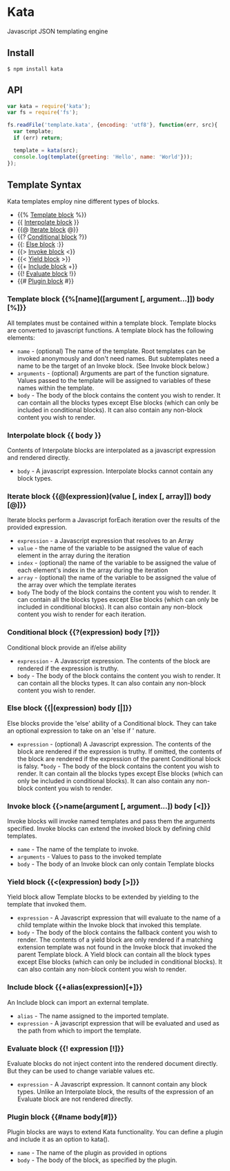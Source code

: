 Kata
====

Javascript JSON templating engine

## Install

````
$ npm install kata
````

## API

````js
var kata = require('kata');
var fs = require('fs');

fs.readFile('template.kata', {encoding: 'utf8'}, function(err, src){
  var template;
  if (err) return;

  template = kata(src);
  console.log(template({greeting: 'Hello', name: 'World'}));
});
````

## Template Syntax

Kata templates employ nine different types of blocks.

* {{% [Template block](#Template) %}}
* {{ [Interpolate block](#Interpolate) }}
* {{@ [Iterate block](#Iterate) @}}
* {{? [Conditional block](#Conditional) ?}}
* {{: [Else block](#Else) :}}
* {{> [Invoke block](#Invoke) <}}
* {{< [Yield block](#Yield) >}}
* {{+ [Include block](#Include) +}}
* {{! [Evaluate block](#Evaluate) !}}
* {{# [Plugin block](#Plugin) #}}

### <a name="Template"></a> Template block {{%[name\]([argument [, argument...]]) body [%]}}

All templates must be contained within a template block. Template blocks are converted to javascript functions. A template block has the following elements:

* `name` - (optional) The name of the template. Root templates can be invoked anonymously and don't need names. But subtemplates need a name to be the target of an Invoke block. (See Invoke block below.)
* `arguments` - (optional) Arguments are part of the function signature. Values passed to the template will be assigned to variables of these names within the template.
* `body` - The body of the block contains the content you wish to render. It can contain all the blocks types except Else blocks (which can only be included in conditional blocks). It can also contain any non-block content you wish to render.

### <a name="Interpolate"></a> Interpolate block {{ body }}

Contents of Interpolate blocks are interpolated as a javascript expression and rendered directly.

* `body` - A javascript expression. Interpolate blocks cannot contain any block types.

### <a name="Iterate"></a> Iterate block {{@(expression)(value [, index [, array]]) body [@]}}

Iterate blocks perform a Javascript forEach iteration over the results of the provided expression.

* `expression` - a Javascript expression that resolves to an Array
* `value` - the name of the variable to be assigned the value of each element in the array during the iteration
* `index` - (optional) the name of the variable to be assigned the value of each element's index in the array during the iteration
* `array` - (optional) the name of the variable to be assigned the value of the array over which the template iterates
* `body` The body of the block contains the content you wish to render. It can contain all the blocks types except Else blocks (which can only be included in conditional blocks). It can also contain any non-block content you wish to render for each iteration.

### <a name="Conditional"></a> Conditional block {{?(expression) body [?]}}

Conditional block provide an if/else ability

* `expression` - A Javascript expression. The contents of the block are rendered if the expression is truthy.
* `body` - The body of the block contains the content you wish to render. It can contain all the blocks types. It can also contain any non-block content you wish to render.

### <a name="Else"></a> Else block {{|(expression) body [|]}}

Else blocks provide the 'else' ability of a Conditional block. They can take an optional expression to take on an 'else if ' nature.

* `expression` - (optional) A Javascript expression. The contents of the block are rendered if the expression is truthy. If omitted, the contents of the block are rendered if the expression of the parent Conditional block is falsy.
*`body` - The body of the block contains the content you wish to render. It can contain all the blocks types except Else blocks (which can only be included in conditional blocks). It can also contain any non-block content you wish to render.

### <a name="Invoke"></a> Invoke block {{>name(argument [, argument...]) body [<]}}

Invoke blocks will invoke named templates and pass them the arguments specified. Invoke blocks can extend the invoked block by defining child templates.

* `name` - The name of the template to invoke.
* `arguments` - Values to pass to the invoked template
* `body` - The body of an Invoke block can only contain Template blocks

### <a name="Yield"></a> Yield block {{<(expression) body [>]}}

Yield block allow Template blocks to be extended by yielding to the template that invoked them.

* `expression` - A Javascript expression that will evaluate to the name of a child template within the Invoke block that invoked this template.
* `body` - The body of the block contains the fallback content you wish to render. The contents of a yield block are only rendered if a matching extension template was not found in the Invoke block that invoked the parent Template block. A Yield block can contain all the block types except Else blocks (which can only be included in conditional blocks). It can also contain any non-block content you wish to render.

### <a name="Include"></a> Include block {{+alias(expression)[+]}}

An Include block can import an external template.

* `alias` - The name assigned to the imported template.
* `expression` - A javascript expression that will be evaluated and used as the path from which to import the template.

### <a name="Evaluate"></a> Evaluate block {{! expression [!]}}

Evaluate blocks do not inject content into the rendered document directly. But they can be used to change variable values etc.

* `expression` - A Javascript expression. It cannont contain any block types. Unlike an Interpolate block, the results of the expression of an Evaluate block are not rendered directly.

### <a name="Plugin"></a> Plugin block {{#name body[#]}}

Plugin blocks are ways to extend Kata functionality. You can define a plugin and include it as an option to kata().

* `name` - The name of the plugin as provided in options
* `body` - The body of the block, as specified by the plugin.